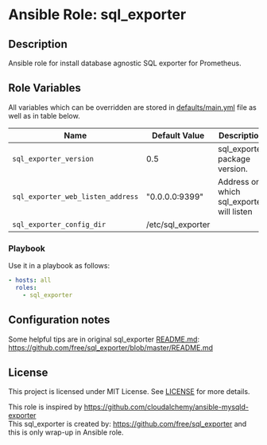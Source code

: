 
# Ansible Role: sql_exporter

## Description

Ansible role for install database agnostic SQL exporter for Prometheus.

## Role Variables

All variables which can be overridden are stored in [defaults/main.yml](defaults/main.yml) file as well as in table below.

| Name           | Default Value | Description                        |
| -------------- | ------------- | -----------------------------------|
| `sql_exporter_version` | 0.5 | sql_exporter package version. |
| `sql_exporter_web_listen_address` | "0.0.0.0:9399" | Address on which sql_exporter will listen |
| `sql_exporter_config_dir` | /etc/sql_exporter | |

### Playbook

Use it in a playbook as follows:

```yaml
- hosts: all
  roles:
    - sql_exporter
```

## Configuration notes

Some helpful tips are in original sql_exporter [README.md](https://github.com/free/sql_exporter/blob/master/README.md):  
https://github.com/free/sql_exporter/blob/master/README.md

## License

This project is licensed under MIT License. See [LICENSE](/LICENSE) for more details.

This role is inspired by https://github.com/cloudalchemy/ansible-mysqld-exporter  
This sql_exporter is created by: https://github.com/free/sql_exporter and this is only wrap-up in Ansible role.
